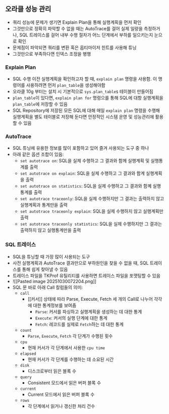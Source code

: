 ## 오라클 성능 관리
- 쿼리 성능에 문제가 생기면 Explain Plan을 통해 실행계획을 먼저 확인
- 그것만으로 정확히 파악할 수 없을 때는 AutoTrace를 걸어 실제 일량을 측정하거나, SQL 트레이스를 걸어 내부 수행 절차가 어느 단계에서 부하를 일으키는지 눈으로 확인
- 문제점이 파악되면 쿼리를 변환 혹은 옵티마이저 힌트를 사용해 튜닝
- 그것만으로 부족하다면 인덱스 조정을 병행

### Explain Plan
- SQL 수행 이전 실행계획을 확인하고자 할 때, `explain plan` 명령을 사용함. 이 명령어를 사용하려면 먼저 `plan_table`을 생성해야함
- 오라클 10g 부터는 설치 시 기본적으로 `sys.plan_table$` 테이블이 만들어짐
- `plan_table`이 있다면, `explain plan for` 명령으를 통해 SQL에 대항 실행계획을 `plan_table`에 저장할 수 있음
- SQL Repository에 저장된 모든 SQL에 대해 매일 `explain plan` 명령을 수행해 실행계획을 별도 테이블로 저장해 둔다면 안정적인 시스템 운영 및 성능관리에 활용할 수 있음

### AutoTrace
- SQL 튜닝에 유용한 정보를 많이 포함하고 있어 즐겨 사용되는 도구 중 하나
- 아래 같은 옵션 조합이 있음:
	- `set autotrace on`: SQL을 실제 수행하고 그 결과와 함께 실행계획 및 실행통계를 출력
	- `set autotrace on explain`: SQL을 실제 수행하고 그 결과와 함계 실행계획을 출력
	- `set autotrace on statistics`: SQL을 실제 수행하고 그 결과와 함꼐 실행통계를 출력
	- `set autotrace traceonly`: SQL을 실제 수행하지만 그 결과는 출력하지 않고 실행계획과 통계만을 출력
	- `set autotrace traceonly explain`: SQL을 실제 수행하지 않고 실행계획만 출력
	- `set autotrace traceonly statistics`: SQL을 실제 수행하지만 그 결과는 출력하지 않고 실행통계만을 출력

### SQL 트레이스
- SQL을 튜닝할 때 가장 많이 사용되는 도구
- 사전 실행계획과 AutoTrace 결과만으로 부하원인을 찾을 수 없을 때, SQL 트레이스를 통해 쉽게 찾아낼 수 있음
- 트레이스 파일을 TKProf 유틸리티를 사용하면 트레이스 파일을 포맷팅할 수 있음
- ![[Pasted image 20251030072204.png]]
- SQL 문 바로 아래 Call 칼럼들의 의미:
	- `call`
		- [[커서]] 상태에 따라 Parse, Execute, Fetch 세 개의 Call로 나누어 각각에 대한 통계정보를 보여줌
			- `Parse`: 커서를 파싱하고 실행계획을 생성하는 데 대한 통계
			- `Execute`: 커서의 실행 단계에 대한 통계
			- `Fetch`: 레코드를 실제로 `Fetch`하는 데 대한 통계
	- `count`
		- `Parse`, `Execute`, `Fetch` 각 단계가 수행된 횟수
	- `cpu`
		- 현재 커서가 각 단계에서 사용한 `cpu time`
	- `elapsed`
		- 현재 커서가 각 단계를 수행하는 데 소요된 시간
	- `disk`
		- 디스크로부터 읽은 블록 수
	- `query`
		- Consistent 모드에서 읽은 버퍼 블록 수
	- `current`
		- Current 모드에서 읽은 버퍼 블록 수
	- `rows`
		- 각 단계에서 읽거나 갱신한 처리 건수